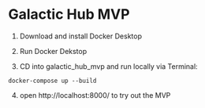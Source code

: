 # Galactic Hub MVP

1. Download and install Docker Desktop

2. Run Docker Dekstop

3. CD into galactic_hub_mvp and run locally via Terminal:
```
docker-compose up --build
```

4. open http://localhost:8000/ to try out the MVP
